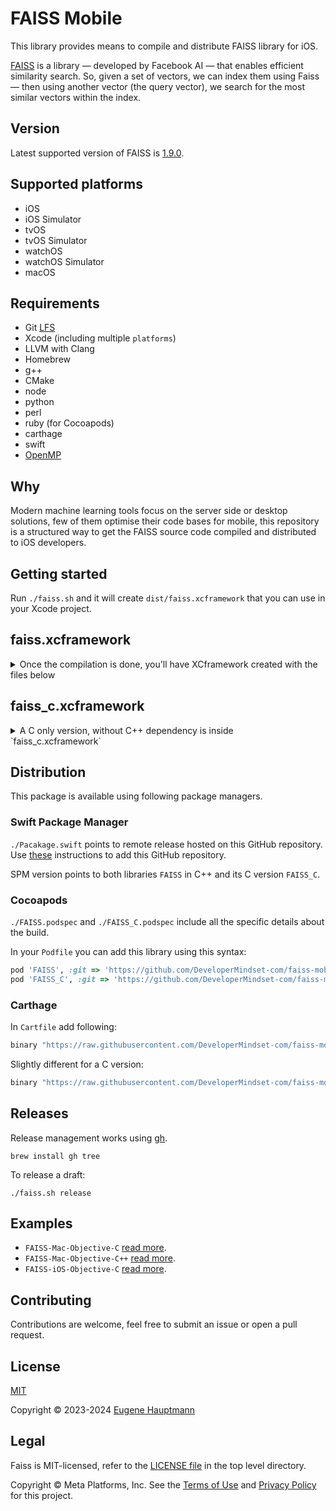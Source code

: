 # FAISS Mobile

This library provides means to compile and distribute FAISS library for iOS.

[FAISS](https://github.com/facebookresearch/faiss) is a library — developed by Facebook AI — that enables efficient similarity search. So, given a set of vectors, we can index them using Faiss — then using another vector (the query vector), we search for the most similar vectors within the index.

## Version

Latest supported version of FAISS is [1.9.0](https://github.com/facebookresearch/faiss/releases/tag/v1.9.0).

## Supported platforms

- iOS
- iOS Simulator
- tvOS
- tvOS Simulator
- watchOS
- watchOS Simulator
- macOS

## Requirements

- Git [LFS](https://docs.github.com/en/repositories/working-with-files/managing-large-files/installing-git-large-file-storage)
- Xcode (including multiple `platforms`)
- LLVM with Clang
- Homebrew
- g++
- CMake
- node
- python
- perl
- ruby (for Cocoapods)
- carthage
- swift
- [OpenMP](https://github.com/DeveloperMindset-com/openmp-mobile)

## Why

Modern machine learning tools focus on the server side or desktop solutions, few of them optimise their code bases for mobile, this repository is a structured way to get the FAISS source code compiled and distributed to iOS developers.

## Getting started

Run `./faiss.sh` and it will create `dist/faiss.xcframework` that you can use in your Xcode project.

## faiss.xcframework
<details>
<summary>Once the compilation is done, you'll have XCframework created with the files below</summary>

```shell
tree dist/faiss.xcframework -P '*.a'
dist/faiss.xcframework
├── ios-arm64_arm64e
│   ├── Headers
│   │   └── faiss
│   │       ├── c_api
│   │       │   ├── impl
│   │       │   └── utils
│   │       ├── impl
│   │       │   └── code_distance
│   │       ├── invlists
│   │       └── utils
│   │           ├── approx_topk
│   │           ├── approx_topk_hamming
│   │           ├── distances_fused
│   │           ├── hamming_distance
│   │           └── transpose
│   └── libfaiss.a
├── ios-arm64_arm64e_x86_64-simulator
│   ├── Headers
│   │   └── faiss
│   │       ├── c_api
│   │       │   ├── impl
│   │       │   └── utils
│   │       ├── impl
│   │       │   └── code_distance
│   │       ├── invlists
│   │       └── utils
│   │           ├── approx_topk
│   │           ├── approx_topk_hamming
│   │           ├── distances_fused
│   │           ├── hamming_distance
│   │           └── transpose
│   └── libfaiss.a
├── macos-arm64_arm64e_x86_64
│   ├── Headers
│   │   └── faiss
│   │       ├── c_api
│   │       │   ├── impl
│   │       │   └── utils
│   │       ├── impl
│   │       │   └── code_distance
│   │       ├── invlists
│   │       └── utils
│   │           ├── approx_topk
│   │           ├── approx_topk_hamming
│   │           ├── distances_fused
│   │           ├── hamming_distance
│   │           └── transpose
│   └── libfaiss.a
├── tvos-arm64
│   ├── Headers
│   │   └── faiss
│   │       ├── c_api
│   │       │   ├── impl
│   │       │   └── utils
│   │       ├── impl
│   │       │   └── code_distance
│   │       ├── invlists
│   │       └── utils
│   │           ├── approx_topk
│   │           ├── approx_topk_hamming
│   │           ├── distances_fused
│   │           ├── hamming_distance
│   │           └── transpose
│   └── libfaiss.a
├── tvos-x86_64-simulator
│   ├── Headers
│   │   └── faiss
│   │       ├── c_api
│   │       │   ├── impl
│   │       │   └── utils
│   │       ├── impl
│   │       │   └── code_distance
│   │       ├── invlists
│   │       └── utils
│   │           ├── approx_topk
│   │           ├── approx_topk_hamming
│   │           ├── distances_fused
│   │           ├── hamming_distance
│   │           └── transpose
│   └── libfaiss.a
├── watchos-arm64_32_armv7k
│   ├── Headers
│   │   └── faiss
│   │       ├── c_api
│   │       │   ├── impl
│   │       │   └── utils
│   │       ├── impl
│   │       │   └── code_distance
│   │       ├── invlists
│   │       └── utils
│   │           ├── approx_topk
│   │           ├── approx_topk_hamming
│   │           ├── distances_fused
│   │           ├── hamming_distance
│   │           └── transpose
│   └── libfaiss.a
└── watchos-i386-simulator
    ├── Headers
    │   └── faiss
    │       ├── c_api
    │       │   ├── impl
    │       │   └── utils
    │       ├── impl
    │       │   └── code_distance
    │       ├── invlists
    │       └── utils
    │           ├── approx_topk
    │           ├── approx_topk_hamming
    │           ├── distances_fused
    │           ├── hamming_distance
    │           └── transpose
    └── libfaiss.a

106 directories, 7 files
```
</details>

## faiss_c.xcframework
<details>
<summary>A C only version, without C++ dependency is inside `faiss_c.xcframework`</summary>

```shell
dist/faiss_c.xcframework
├── Info.plist
├── ios-arm64_arm64e
│   ├── Headers
│   │   ├── AutoTune_c.h
│   │   ├── Clustering_c.h
│   │   ├── IndexBinary_c.h
│   │   ├── IndexFlat_c.h
│   │   ├── IndexIVFFlat_c.h
│   │   ├── IndexIVF_c.h
│   │   ├── IndexLSH_c.h
│   │   ├── IndexPreTransform_c.h
│   │   ├── IndexReplicas_c.h
│   │   ├── IndexScalarQuantizer_c.h
│   │   ├── IndexShards_c.h
│   │   ├── Index_c.h
│   │   ├── MetaIndexes_c.h
│   │   ├── VectorTransform_c.h
│   │   ├── clone_index_c.h
│   │   ├── error_c.h
│   │   ├── error_impl.h
│   │   ├── faiss_c.h
│   │   ├── impl
│   │   │   └── AuxIndexStructures_c.h
│   │   ├── index_factory_c.h
│   │   ├── index_io_c.h
│   │   ├── macros_impl.h
│   │   └── utils
│   │       └── distances_c.h
│   └── libfaiss_c.a
├── ios-arm64_arm64e_x86_64-simulator
│   ├── Headers
│   │   ├── AutoTune_c.h
│   │   ├── Clustering_c.h
│   │   ├── IndexBinary_c.h
│   │   ├── IndexFlat_c.h
│   │   ├── IndexIVFFlat_c.h
│   │   ├── IndexIVF_c.h
│   │   ├── IndexLSH_c.h
│   │   ├── IndexPreTransform_c.h
│   │   ├── IndexReplicas_c.h
│   │   ├── IndexScalarQuantizer_c.h
│   │   ├── IndexShards_c.h
│   │   ├── Index_c.h
│   │   ├── MetaIndexes_c.h
│   │   ├── VectorTransform_c.h
│   │   ├── clone_index_c.h
│   │   ├── error_c.h
│   │   ├── error_impl.h
│   │   ├── faiss_c.h
│   │   ├── impl
│   │   │   └── AuxIndexStructures_c.h
│   │   ├── index_factory_c.h
│   │   ├── index_io_c.h
│   │   ├── macros_impl.h
│   │   └── utils
│   │       └── distances_c.h
│   └── libfaiss_c.a
├── macos-arm64_arm64e_x86_64
│   ├── Headers
│   │   ├── AutoTune_c.h
│   │   ├── Clustering_c.h
│   │   ├── IndexBinary_c.h
│   │   ├── IndexFlat_c.h
│   │   ├── IndexIVFFlat_c.h
│   │   ├── IndexIVF_c.h
│   │   ├── IndexLSH_c.h
│   │   ├── IndexPreTransform_c.h
│   │   ├── IndexReplicas_c.h
│   │   ├── IndexScalarQuantizer_c.h
│   │   ├── IndexShards_c.h
│   │   ├── Index_c.h
│   │   ├── MetaIndexes_c.h
│   │   ├── VectorTransform_c.h
│   │   ├── clone_index_c.h
│   │   ├── error_c.h
│   │   ├── error_impl.h
│   │   ├── faiss_c.h
│   │   ├── impl
│   │   │   └── AuxIndexStructures_c.h
│   │   ├── index_factory_c.h
│   │   ├── index_io_c.h
│   │   ├── macros_impl.h
│   │   └── utils
│   │       └── distances_c.h
│   └── libfaiss_c.a
├── tvos-arm64
│   ├── Headers
│   │   ├── AutoTune_c.h
│   │   ├── Clustering_c.h
│   │   ├── IndexBinary_c.h
│   │   ├── IndexFlat_c.h
│   │   ├── IndexIVFFlat_c.h
│   │   ├── IndexIVF_c.h
│   │   ├── IndexLSH_c.h
│   │   ├── IndexPreTransform_c.h
│   │   ├── IndexReplicas_c.h
│   │   ├── IndexScalarQuantizer_c.h
│   │   ├── IndexShards_c.h
│   │   ├── Index_c.h
│   │   ├── MetaIndexes_c.h
│   │   ├── VectorTransform_c.h
│   │   ├── clone_index_c.h
│   │   ├── error_c.h
│   │   ├── error_impl.h
│   │   ├── faiss_c.h
│   │   ├── impl
│   │   │   └── AuxIndexStructures_c.h
│   │   ├── index_factory_c.h
│   │   ├── index_io_c.h
│   │   ├── macros_impl.h
│   │   └── utils
│   │       └── distances_c.h
│   └── libfaiss_c.a
├── tvos-x86_64-simulator
│   ├── Headers
│   │   ├── AutoTune_c.h
│   │   ├── Clustering_c.h
│   │   ├── IndexBinary_c.h
│   │   ├── IndexFlat_c.h
│   │   ├── IndexIVFFlat_c.h
│   │   ├── IndexIVF_c.h
│   │   ├── IndexLSH_c.h
│   │   ├── IndexPreTransform_c.h
│   │   ├── IndexReplicas_c.h
│   │   ├── IndexScalarQuantizer_c.h
│   │   ├── IndexShards_c.h
│   │   ├── Index_c.h
│   │   ├── MetaIndexes_c.h
│   │   ├── VectorTransform_c.h
│   │   ├── clone_index_c.h
│   │   ├── error_c.h
│   │   ├── error_impl.h
│   │   ├── faiss_c.h
│   │   ├── impl
│   │   │   └── AuxIndexStructures_c.h
│   │   ├── index_factory_c.h
│   │   ├── index_io_c.h
│   │   ├── macros_impl.h
│   │   └── utils
│   │       └── distances_c.h
│   └── libfaiss_c.a
├── watchos-arm64_32_armv7k
│   ├── Headers
│   │   ├── AutoTune_c.h
│   │   ├── Clustering_c.h
│   │   ├── IndexBinary_c.h
│   │   ├── IndexFlat_c.h
│   │   ├── IndexIVFFlat_c.h
│   │   ├── IndexIVF_c.h
│   │   ├── IndexLSH_c.h
│   │   ├── IndexPreTransform_c.h
│   │   ├── IndexReplicas_c.h
│   │   ├── IndexScalarQuantizer_c.h
│   │   ├── IndexShards_c.h
│   │   ├── Index_c.h
│   │   ├── MetaIndexes_c.h
│   │   ├── VectorTransform_c.h
│   │   ├── clone_index_c.h
│   │   ├── error_c.h
│   │   ├── error_impl.h
│   │   ├── faiss_c.h
│   │   ├── impl
│   │   │   └── AuxIndexStructures_c.h
│   │   ├── index_factory_c.h
│   │   ├── index_io_c.h
│   │   ├── macros_impl.h
│   │   └── utils
│   │       └── distances_c.h
│   └── libfaiss_c.a
└── watchos-i386-simulator
    ├── Headers
    │   ├── AutoTune_c.h
    │   ├── Clustering_c.h
    │   ├── IndexBinary_c.h
    │   ├── IndexFlat_c.h
    │   ├── IndexIVFFlat_c.h
    │   ├── IndexIVF_c.h
    │   ├── IndexLSH_c.h
    │   ├── IndexPreTransform_c.h
    │   ├── IndexReplicas_c.h
    │   ├── IndexScalarQuantizer_c.h
    │   ├── IndexShards_c.h
    │   ├── Index_c.h
    │   ├── MetaIndexes_c.h
    │   ├── VectorTransform_c.h
    │   ├── clone_index_c.h
    │   ├── error_c.h
    │   ├── error_impl.h
    │   ├── faiss_c.h
    │   ├── impl
    │   │   └── AuxIndexStructures_c.h
    │   ├── index_factory_c.h
    │   ├── index_io_c.h
    │   ├── macros_impl.h
    │   └── utils
    │       └── distances_c.h
    └── libfaiss_c.a

29 directories, 169 files
```
</details>



## Distribution

This package is available using following package managers.

### Swift Package Manager

`./Pacakage.swift` points to remote release hosted on this GitHub repository.
Use [these](https://developer.apple.com/documentation/xcode/adding-package-dependencies-to-your-app) instructions to add this GitHub repository.

SPM version points to both libraries `FAISS` in C++ and its C version `FAISS_C`.

### Cocoapods

`./FAISS.podspec` and `./FAISS_C.podspec` include all the specific details about the build.

In your `Podfile` you can add this library using this syntax:

```ruby
pod 'FAISS', :git => 'https://github.com/DeveloperMindset-com/faiss-mobile.git', :tag => 'v1.9.0'
pod 'FAISS_C', :git => 'https://github.com/DeveloperMindset-com/faiss-mobile.git', :tag => 'v1.9.0'
```

### Carthage

In `Cartfile` add following:

```ruby
binary "https://raw.githubusercontent.com/DeveloperMindset-com/faiss-mobile/master/carthage/faiss-static-xcframework.json" ~> 1.9.0
```

Slightly different for a C version:

```ruby
binary "https://raw.githubusercontent.com/DeveloperMindset-com/faiss-mobile/master/carthage/faiss-c-static-xcframework.json" ~> 1.9.0
```

## Releases

Release management works using [gh](https://cli.github.com/manual/installation).

```shell
brew install gh tree
```

To release a draft:

```shell
./faiss.sh release
```

## Examples

- `FAISS-Mac-Objective-C` [read more](/examples/FAISS-Mac-Objective-C/README.md).
- `FAISS-Mac-Objective-C++` [read more](/examples/FAISS-Mac-Objective-C++/README.md).
- `FAISS-iOS-Objective-C` [read more](/examples/FAISS-iOS-Objective-C/README.md).

## Contributing

Contributions are welcome, feel free to submit an issue or open a pull request.

## License

[MIT](./LICENSE)

Copyright © 2023-2024 [Eugene Hauptmann](http://twitter.com/eugenehp)

## Legal

Faiss is MIT-licensed, refer to the [LICENSE file](https://github.com/facebookresearch/faiss/blob/main/LICENSE) in the top level directory.

Copyright © Meta Platforms, Inc. See the [Terms of Use](https://opensource.fb.com/legal/terms/) and [Privacy Policy](https://opensource.fb.com/legal/privacy/) for this project.
